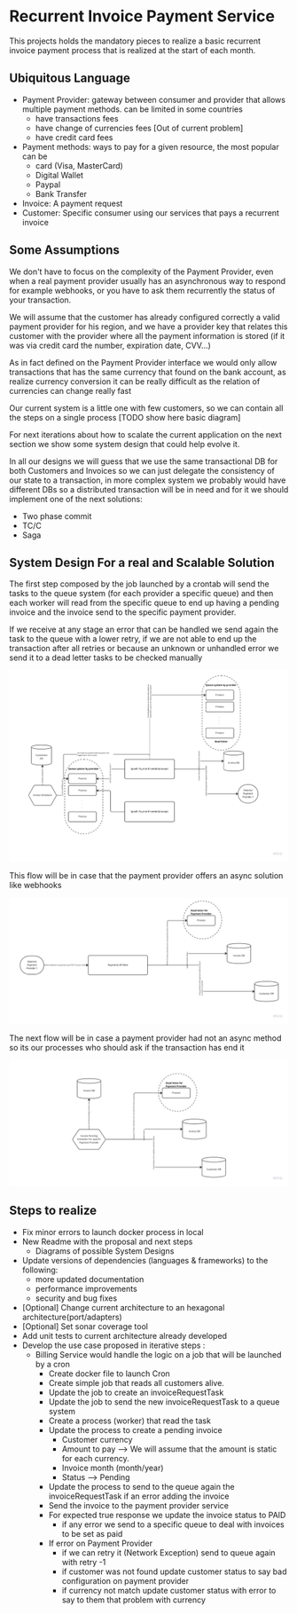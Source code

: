 # Recurrent Invoice Payment Service

This projects holds the mandatory pieces to realize a basic recurrent invoice payment process 
that is realized at the start of each month.

## Ubiquitous Language

- Payment Provider: gateway between consumer and provider that allows multiple payment methods.
can be limited in some countries
  - have transactions fees
  - have change of currencies fees [Out of current problem]
  - have credit card fees
- Payment methods: ways to pay for a given resource, the most popular can be
  - card (Visa, MasterCard)
  - Digital Wallet
  - Paypal
  - Bank Transfer
- Invoice: A payment request
- Customer: Specific consumer using our services that pays a recurrent invoice


## Some Assumptions

We don't have to focus on the complexity of the Payment Provider, even when a real
payment provider usually has an asynchronous way to respond for example
webhooks, or you have to ask them recurrently the status of your transaction.

We will assume that the customer has already configured correctly a valid payment provider for his region,
and we have a provider key that relates this customer with the provider where all the
payment information is stored (if it was via credit card the number, expiration date, CVV...)

As in fact defined on the Payment Provider interface we would only allow transactions 
that has the same currency that found on the bank account, as realize currency conversion
it can be really difficult as the relation of currencies can change really fast

Our current system is a little one with few customers, so we can contain all the 
steps on a single process [TODO show here basic diagram]

For next iterations about how to scalate the current application on the next section 
we show some system design that could help evolve it.

In all our designs we will guess that we use the same transactional DB for both
Customers and Invoices so we can just delegate the consistency of our state to 
a transaction, in more complex system we probably would have different DBs so a distributed 
transaction will be in need and for it we should implement one of the next solutions:
- Two phase commit
- TC/C 
- Saga 

## System Design For a real and Scalable Solution

The first step composed by the job launched by a crontab will send the tasks to the queue system (for each provider a specific queue)
and then each worker will read from the specific queue to end up having a pending invoice and the invoice send to the specific payment 
provider.

If we receive at any stage an error that can be handled we send again the task to the queue with a lower retry, if we are not able to 
end up the transaction after all retries or because an unknown or unhandled error we send it to a dead letter tasks to be checked manually

![image](./resources/images/Invoice_Jobs_Workflow.jpg)

This flow will be in case that the payment provider offers an async solution like webhooks

![image](./resources/images/Invoice_Update_status_flow_async.jpg)

The next flow will be in case a payment provider had not an async method so its our processes who should ask if the transaction has end it

![image](./resources/images/Invoice_Update_status_flow_sync.jpg)

## Steps to realize
 - Fix minor errors to launch docker process in local
 - New Readme with the proposal and next steps
   - Diagrams of possible System Designs
 - Update versions of dependencies (languages & frameworks) to the following:
   - more updated documentation
   - performance improvements
   - security and bug fixes
 - [Optional] Change current architecture to an hexagonal architecture(port/adapters)
 - [Optional] Set sonar coverage tool
 - Add unit tests to current architecture already developed
 - Develop the use case proposed in iterative steps :
   - Billing Service would handle the logic on a job that will be launched by a cron
     - Create docker file to launch Cron
     - Create simple job that reads all customers alive.
     - Update the job to create an invoiceRequestTask
     - Update the job to send the new invoiceRequestTask to a queue system
     - Create a process (worker) that read the task
     - Update the process to create a pending invoice
       - Customer currency
       - Amount to pay --> We will assume that the amount is static for each currency.
       - Invoice month (month/year)
       - Status --> Pending
     - Update the process to send to the queue again the invoiceRequestTask if an error adding the invoice
     - Send the invoice to the payment provider service
     - For expected true response we update the invoice status to PAID
       - if any error we send to a specific queue to deal with invoices 
         to be set as paid
     - If error on Payment Provider
        - if we can retry it (Network Exception) send to queue again with retry -1
        - if customer was not found update customer status to say bad configuration on payment provider
        - if currency not match update customer status with error to say to them that problem with currency

